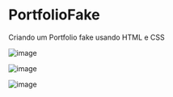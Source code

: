 # PortfolioFake
Criando um Portfolio fake usando HTML e CSS

![image](https://github.com/user-attachments/assets/dd149952-131b-45d0-af95-746f87dc2e99)


![image](https://github.com/user-attachments/assets/6abe745a-2a31-4d97-9c49-bf407e7cacbd)


![image](https://github.com/user-attachments/assets/f0cba8b8-9cca-42d9-a218-cb38b7e4607e)
